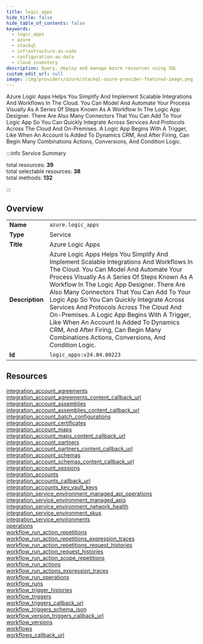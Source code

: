 ```yaml
---
title: logic_apps
hide_title: false
hide_table_of_contents: false
keywords:
  - logic_apps
  - azure
  - stackql
  - infrastructure-as-code
  - configuration-as-data
  - cloud inventory
description: Query, deploy and manage Azure resources using SQL
custom_edit_url: null
image: /img/providers/azure/stackql-azure-provider-featured-image.png
---
```


Azure Logic Apps Helps You Simplify And Implement Scalable Integrations And Workflows In The Cloud. You Can Model And Automate Your Process Visually As A Series Of Steps Known As A Workflow In The Logic App Designer. There Are Also Many Connectors That You Can Add To Your Logic App So You Can Quickly Integrate Across Services And Protocols Across The Cloud And On-Premises. A Logic App Begins With A Trigger, Like When An Account Is Added To Dynamics CRM, And After Firing, Can Begin Many Combinations Actions, Conversions, And Condition Logic.  
    
:::info Service Summary

<div class="row">
<div class="providerDocColumn">
<span>total resources:&nbsp;<b>39</b></span><br />
<span>total selectable resources:&nbsp;<b>38</b></span><br />
<span>total methods:&nbsp;<b>132</b></span><br />
</div>
</div>

:::

## Overview
<table><tbody>
<tr><td><b>Name</b></td><td><code>azure.logic_apps</code></td></tr>
<tr><td><b>Type</b></td><td>Service</td></tr>
<tr><td><b>Title</b></td><td>Azure Logic Apps</td></tr>
<tr><td><b>Description</b></td><td>Azure Logic Apps Helps You Simplify And Implement Scalable Integrations And Workflows In The Cloud. You Can Model And Automate Your Process Visually As A Series Of Steps Known As A Workflow In The Logic App Designer. There Are Also Many Connectors That You Can Add To Your Logic App So You Can Quickly Integrate Across Services And Protocols Across The Cloud And On-Premises. A Logic App Begins With A Trigger, Like When An Account Is Added To Dynamics CRM, And After Firing, Can Begin Many Combinations Actions, Conversions, And Condition Logic.</td></tr>
<tr><td><b>Id</b></td><td><code>logic_apps:v24.04.00223</code></td></tr>
</tbody></table>

## Resources
<div class="row">
<div class="providerDocColumn">
<a href="/providers/azure/logic_apps/integration_account_agreements/">integration_account_agreements</a><br />
<a href="/providers/azure/logic_apps/integration_account_agreements_content_callback_url/">integration_account_agreements_content_callback_url</a><br />
<a href="/providers/azure/logic_apps/integration_account_assemblies/">integration_account_assemblies</a><br />
<a href="/providers/azure/logic_apps/integration_account_assemblies_content_callback_url/">integration_account_assemblies_content_callback_url</a><br />
<a href="/providers/azure/logic_apps/integration_account_batch_configurations/">integration_account_batch_configurations</a><br />
<a href="/providers/azure/logic_apps/integration_account_certificates/">integration_account_certificates</a><br />
<a href="/providers/azure/logic_apps/integration_account_maps/">integration_account_maps</a><br />
<a href="/providers/azure/logic_apps/integration_account_maps_content_callback_url/">integration_account_maps_content_callback_url</a><br />
<a href="/providers/azure/logic_apps/integration_account_partners/">integration_account_partners</a><br />
<a href="/providers/azure/logic_apps/integration_account_partners_content_callback_url/">integration_account_partners_content_callback_url</a><br />
<a href="/providers/azure/logic_apps/integration_account_schemas/">integration_account_schemas</a><br />
<a href="/providers/azure/logic_apps/integration_account_schemas_content_callback_url/">integration_account_schemas_content_callback_url</a><br />
<a href="/providers/azure/logic_apps/integration_account_sessions/">integration_account_sessions</a><br />
<a href="/providers/azure/logic_apps/integration_accounts/">integration_accounts</a><br />
<a href="/providers/azure/logic_apps/integration_accounts_callback_url/">integration_accounts_callback_url</a><br />
<a href="/providers/azure/logic_apps/integration_accounts_key_vault_keys/">integration_accounts_key_vault_keys</a><br />
<a href="/providers/azure/logic_apps/integration_service_environment_managed_api_operations/">integration_service_environment_managed_api_operations</a><br />
<a href="/providers/azure/logic_apps/integration_service_environment_managed_apis/">integration_service_environment_managed_apis</a><br />
<a href="/providers/azure/logic_apps/integration_service_environment_network_health/">integration_service_environment_network_health</a><br />
<a href="/providers/azure/logic_apps/integration_service_environment_skus/">integration_service_environment_skus</a><br />
</div>
<div class="providerDocColumn">
<a href="/providers/azure/logic_apps/integration_service_environments/">integration_service_environments</a><br />
<a href="/providers/azure/logic_apps/operations/">operations</a><br />
<a href="/providers/azure/logic_apps/workflow_run_action_repetitions/">workflow_run_action_repetitions</a><br />
<a href="/providers/azure/logic_apps/workflow_run_action_repetitions_expression_traces/">workflow_run_action_repetitions_expression_traces</a><br />
<a href="/providers/azure/logic_apps/workflow_run_action_repetitions_request_histories/">workflow_run_action_repetitions_request_histories</a><br />
<a href="/providers/azure/logic_apps/workflow_run_action_request_histories/">workflow_run_action_request_histories</a><br />
<a href="/providers/azure/logic_apps/workflow_run_action_scope_repetitions/">workflow_run_action_scope_repetitions</a><br />
<a href="/providers/azure/logic_apps/workflow_run_actions/">workflow_run_actions</a><br />
<a href="/providers/azure/logic_apps/workflow_run_actions_expression_traces/">workflow_run_actions_expression_traces</a><br />
<a href="/providers/azure/logic_apps/workflow_run_operations/">workflow_run_operations</a><br />
<a href="/providers/azure/logic_apps/workflow_runs/">workflow_runs</a><br />
<a href="/providers/azure/logic_apps/workflow_trigger_histories/">workflow_trigger_histories</a><br />
<a href="/providers/azure/logic_apps/workflow_triggers/">workflow_triggers</a><br />
<a href="/providers/azure/logic_apps/workflow_triggers_callback_url/">workflow_triggers_callback_url</a><br />
<a href="/providers/azure/logic_apps/workflow_triggers_schema_json/">workflow_triggers_schema_json</a><br />
<a href="/providers/azure/logic_apps/workflow_version_triggers_callback_url/">workflow_version_triggers_callback_url</a><br />
<a href="/providers/azure/logic_apps/workflow_versions/">workflow_versions</a><br />
<a href="/providers/azure/logic_apps/workflows/">workflows</a><br />
<a href="/providers/azure/logic_apps/workflows_callback_url/">workflows_callback_url</a><br />
</div>
</div>
